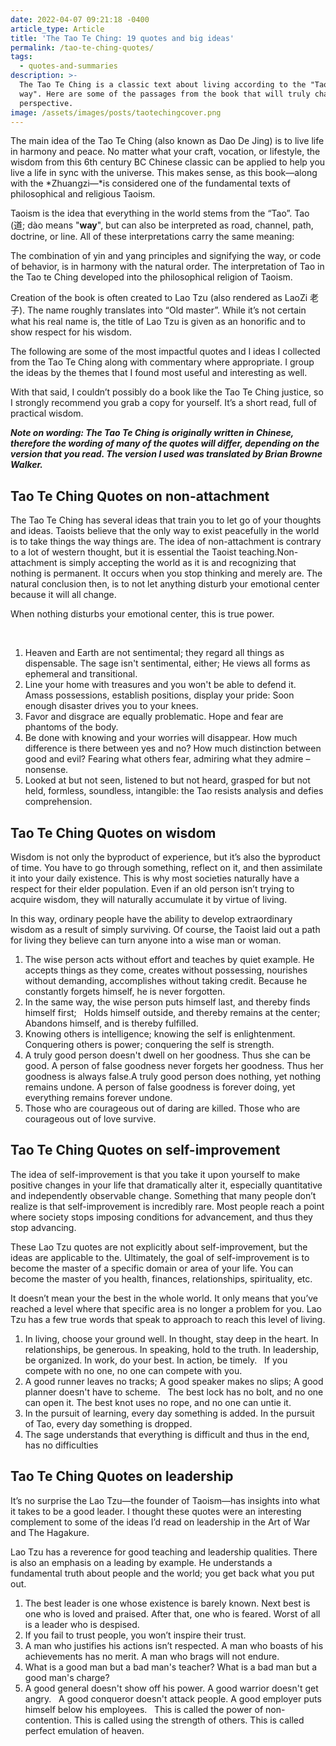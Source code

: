 ```yaml
---
date: 2022-04-07 09:21:18 -0400
article_type: Article
title: 'The Tao Te Ching: 19 quotes and big ideas'
permalink: /tao-te-ching-quotes/
tags:
  - quotes-and-summaries
description: >-
  The Tao Te Ching is a classic text about living according to the "Tao" or "The
  way". Here are some of the passages from the book that will truly change your
  perspective. 
image: /assets/images/posts/taotechingcover.png
---
```

The main idea of the Tao Te Ching (also known as Dao De Jing) is to live life in harmony and peace. No matter what your craft, vocation, or lifestyle, the wisdom from this 6th century BC Chinese classic can be applied to help you live a life in sync with the universe. This makes sense, as this book—along with the *Zhuangzi—*is considered one of the fundamental texts of philosophical and religious Taoism.

Taoism is the idea that everything in the world stems from the “Tao”. Tao (道; d&agrave;o means "**way**", but can also be interpreted as road, channel, path, doctrine, or line. All of these interpretations carry the same meaning:

The combination of yin and yang principles and signifying the way, or code of behavior, is in harmony with the natural order. The interpretation of Tao in the Tao te Ching developed into the philosophical religion of Taoism.

Creation of the book is often created to Lao Tzu (also rendered as LaoZi 老子). The name roughly translates into “Old master”. While it’s not certain what his real name is, the title of Lao Tzu is given as an honorific and to show respect for his wisdom.

The following are some of the most impactful quotes and I ideas I collected from the Tao Te Ching along with commentary where appropriate. I group the ideas by the themes that I found most useful and interesting as well.

With that said, I couldn’t possibly do a book like the Tao Te Ching justice, so I strongly recommend you grab a copy for yourself. It’s a short read, full of practical wisdom.

***Note on wording: The Tao Te Ching is originally written in Chinese, therefore the wording of many of the quotes will differ, depending on the version that you read. The version I used was translated by Brian Browne Walker.***

## Tao Te Ching Quotes on non-attachment

The Tao Te Ching has several ideas that train you to let go of your thoughts and ideas. Taoists believe that the only way to exist peacefully in the world is to take things the way things are. The idea of non-attachment is contrary to a lot of western thought, but it is essential the Taoist teaching.Non-attachment is simply accepting the world as it is and recognizing that nothing is permanent. It occurs when you stop thinking and merely are. The natural conclusion then, is to not let anything disturb your emotional center because it will all change.

When nothing disturbs your emotional center, this is true power.

&nbsp;

1. Heaven and Earth are not sentimental; they regard all things as dispensable. The sage isn't sentimental, either; He views all forms as ephemeral and transitional.
2. Line your home with treasures and you won't be able to defend it. &nbsp; Amass possessions, establish positions, display your pride: Soon enough disaster drives you to your knees.
3. Favor and disgrace are equally problematic. Hope and fear are phantoms of the body.
4. Be done with knowing and your worries will disappear. How much difference is there between yes and no? How much distinction between good and evil? Fearing what others fear, admiring what they admire – nonsense.
5. Looked at but not seen, listened to but not heard, grasped for but not held, formless, soundless, intangible: the Tao resists analysis and defies comprehension.

## **Tao Te Ching Quotes on wisdom**

Wisdom is not only the byproduct of experience, but it’s also the byproduct of time. You have to go through something, reflect on it, and then assimilate it into your daily existence. This is why most societies naturally have a respect for their elder population. Even if an old person isn’t trying to acquire wisdom, they will naturally accumulate it by virtue of living.

In this way, ordinary people have the ability to develop extraordinary wisdom as a result of simply surviving. Of course, the Taoist laid out a path for living they believe can turn anyone into a wise man or woman.

1. The wise person acts without effort and teaches by quiet example. He accepts things as they come, creates without possessing, nourishes without demanding, accomplishes without taking credit. Because he constantly forgets himself, he is never forgotten.
2. In the same way, the wise person puts himself last, and thereby finds himself first; &nbsp; Holds himself outside, and thereby remains at the center; &nbsp; Abandons himself, and is thereby fulfilled.
3. Knowing others is intelligence; knowing the self is enlightenment. &nbsp; Conquering others is power; conquering the self is strength.
4. A truly good person doesn't dwell on her goodness. Thus she can be good. A person of false goodness never forgets her goodness. Thus her goodness is always false.A truly good person does nothing, yet nothing remains undone. A person of false goodness is forever doing, yet everything remains forever undone.
5. Those who are courageous out of daring are killed. Those who are courageous out of love survive.

## **Tao Te Ching Quotes on self-improvement**

The idea of self-improvement is that you take it upon yourself to make positive changes in your life that dramatically alter it, especially quantitative and independently observable change. Something that many people don’t realize is that self-improvement is incredibly rare. Most people reach a point where society stops imposing conditions for advancement, and thus they stop advancing.

These Lao Tzu quotes are not explicitly about self-improvement, but the ideas are applicable to the. Ultimately, the goal of self-improvement is to become the master of a specific domain or area of your life. You can become the master of you health, finances, relationships, spirituality, etc.

It doesn’t mean your the best in the whole world. It only means that you’ve reached a level where that specific area is no longer a problem for you. Lao Tzu has a few true words that speak to approach to reach this level of living.

1. In living, choose your ground well. In thought, stay deep in the heart. In relationships, be generous. In speaking, hold to the truth. In leadership, be organized. In work, do your best. In action, be timely. &nbsp; If you compete with no one, no one can compete with you.
2. A good runner leaves no tracks; A good speaker makes no slips; A good planner doesn't have to scheme. &nbsp; The best lock has no bolt, and no one can open it. The best knot uses no rope, and no one can untie it.
3. In the pursuit of learning, every day something is added. In the pursuit of Tao, every day something is dropped.
4. The sage understands that everything is difficult and thus in the end, has no difficulties

## **Tao Te Ching Quotes on leadership**

It’s no surprise the Lao Tzu—the founder of Taoism—has insights into what it takes to be a good leader. I thought these quotes were an interesting complement to some of the ideas I’d read on leadership in the Art of War and The Hagakure.

Lao Tzu has a reverence for good teaching and leadership qualities. There is also an emphasis on a leading by example. He understands a fundamental truth about people and the world; you get back what you put out.

1. The best leader is one whose existence is barely known. Next best is one who is loved and praised. After that, one who is feared. Worst of all is a leader who is despised.
2. If you fail to trust people, you won’t inspire their trust.
3. A man who justifies his actions isn’t respected. A man who boasts of his achievements has no merit. A man who brags will not endure.
4. What is a good man but a bad man's teacher? What is a bad man but a good man's charge?
5. A good general doesn't show off his power. A good warrior doesn't get angry. &nbsp; A good conqueror doesn't attack people. A good employer puts himself below his employees. &nbsp; This is called the power of non-contention. This is called using the strength of others. This is called perfect emulation of heaven.

&nbsp;

&nbsp;
